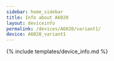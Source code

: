 ```yaml
---
sidebar: home_sidebar
title: Info about A6020
layout: deviceinfo
permalink: /devices/A6020/variant1/
device: A6020_variant1
---
```

{% include templates/device_info.md %}
